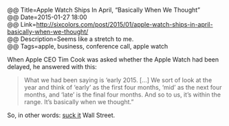 @@ Title=Apple Watch Ships In April, “Basically When We Thought”  
@@ Date=2015-01-27 18:00  
@@ Link=http://sixcolors.com/post/2015/01/apple-watch-ships-in-april-basically-when-we-thought/  
@@ Description=Seems like a stretch to me.  
@@ Tags=apple, business, conference call, apple watch  

When Apple CEO Tim Cook was asked whether the Apple Watch had been delayed, he answered with this:
>What we had been saying is ‘early 2015. [...] We sort of look at the year and think of ‘early’ as the first four months, ‘mid’ as the next four months, and ‘late’ is the final four months. And so to us, it’s within the range. It’s basically when we thought.”

So, in other words: [suck it][1] Wall Street. 

[1]: http://abcnews.go.com/Technology/video/apple-iwatch-release-date-delayed-26672853